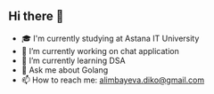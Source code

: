 ## Hi there 👋

- 🎓 I'm currently studying at Astana IT University
- 🔭 I’m currently working on chat application
- 🌱 I’m currently learning DSA
- 💬 Ask me about Golang
- 📫 How to reach me: alimbayeva.diko@gmail.com

